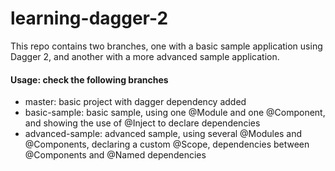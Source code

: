 # learning-dagger-2
This repo contains two branches, one with a basic sample application using Dagger 2, and another with a more advanced sample application.

#### Usage: check the following branches

* master: basic project with dagger dependency added
* basic-sample: basic sample, using one @Module and one @Component, and showing the use of @Inject to declare dependencies
* advanced-sample: advanced sample, using several @Modules and @Components, declaring a custom @Scope, dependencies between @Components and @Named dependencies
